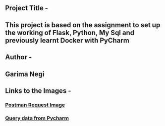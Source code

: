 ## Project Title -
## This project is based on the assignment to set up the working of Flask, Python, My Sql and previously learnt Docker with PyCharm

## Author -
## Garima Negi

## Links to the Images -
### [Postman Request Image](https://github.com/gn32/PythonDockerFlaskPycharm/blob/main/screenshots/postmansnippet.PNG)
### [Query data from Pycharm](https://github.com/gn32/PythonDockerFlaskPycharm/blob/main/screenshots/databasesnippet.PNG)
